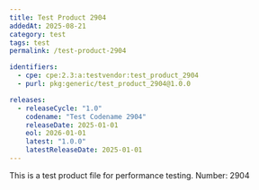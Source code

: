 ```yaml
---
title: Test Product 2904
addedAt: 2025-08-21
category: test
tags: test
permalink: /test-product-2904

identifiers:
  - cpe: cpe:2.3:a:testvendor:test_product_2904
  - purl: pkg:generic/test_product_2904@1.0.0

releases:
  - releaseCycle: "1.0"
    codename: "Test Codename 2904"
    releaseDate: 2025-01-01
    eol: 2026-01-01
    latest: "1.0.0"
    latestReleaseDate: 2025-01-01
---
```


This is a test product file for performance testing. Number: 2904
